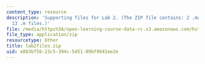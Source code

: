 ```yaml
---
content_type: resource
description: 'Supporting files for Lab 2. (The ZIP file contains: 2 .mat files and
  13 .m files.)'
file: /media/https%3A/open-learning-course-data-rc.s3.amazonaws.com/hst-582j-biomedical-signal-and-image-processing-spring-2007/e803bf5623c5394c5d5109bf9641ee2e_lab2files.zip
file_type: application/zip
resourcetype: Other
title: lab2files.zip
uid: e803bf56-23c5-394c-5d51-09bf9641ee2e
---
```

